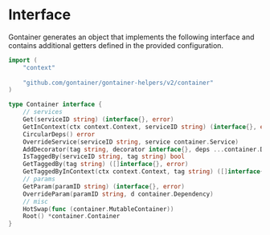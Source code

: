 # Interface

Gontainer generates an object that implements the following interface
and contains additional getters defined in the provided configuration.

```go
import (
    "context"
	
    "github.com/gontainer/gontainer-helpers/v2/container"
)

type Container interface {
    // services
    Get(serviceID string) (interface{}, error)
    GetInContext(ctx context.Context, serviceID string) (interface{}, error)
    CircularDeps() error
    OverrideService(serviceID string, service container.Service)
    AddDecorator(tag string, decorator interface{}, deps ...container.Dependency)
    IsTaggedBy(serviceID string, tag string) bool
    GetTaggedBy(tag string) ([]interface{}, error)
    GetTaggedByInContext(ctx context.Context, tag string) ([]interface{}, error)
    // params
    GetParam(paramID string) (interface{}, error)
    OverrideParam(paramID string, d container.Dependency)
    // misc
    HotSwap(func (container.MutableContainer))
    Root() *container.Container
}
```
